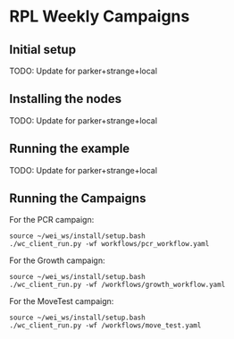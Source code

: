 # RPL Weekly Campaigns

## Initial setup 

TODO: Update for parker+strange+local

## Installing the nodes

TODO: Update for parker+strange+local


## Running the example

TODO: Update for parker+strange+local


## Running the Campaigns

For the PCR campaign:

```
source ~/wei_ws/install/setup.bash
./wc_client_run.py -wf workflows/pcr_workflow.yaml
```

For the Growth campaign:

```
source ~/wei_ws/install/setup.bash
./wc_client_run.py -wf /workflows/growth_workflow.yaml
```

For the MoveTest campaign:
```
source ~/wei_ws/install/setup.bash
./wc_client_run.py -wf /workflows/move_test.yaml
```



